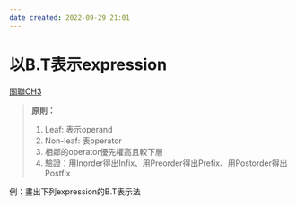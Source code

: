 ```yaml
---
date created: 2022-09-29 21:01
---
```


# 以B.T表示expression

[關聯CH3](../CH3%20Stack%20and%20Queue/CH3%20Stack%20and%20Queue.md##Infix,%20Postfix,%20Prefix)
> **原則：**
> 1. Leaf: 表示operand
> 2. Non-leaf: 表operator
> 3. 相鄰的operator優先權高且較下層
> 4. 驗證：用Inorder得出Infix、用Preorder得出Prefix、用Postorder得出Postfix

例：畫出下列expression的B.T表示法